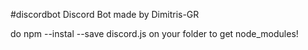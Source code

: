 #discordbot
Discord Bot made by Dimitris-GR

do npm --instal --save discord.js on your folder to get node_modules!
